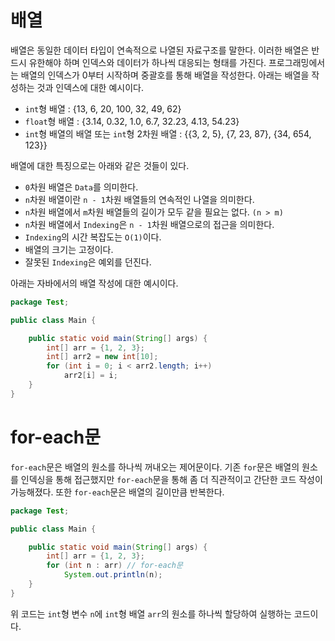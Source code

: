 # 배열
배열은 동일한 데이터 타입이 연속적으로 나열된 자료구조를 말한다. 이러한 배열은 반드시 유한해야 하며 인덱스와 데이터가 하나씩 대응되는 형태를 가진다.
프로그래밍에서는 배열의 인덱스가 0부터 시작하며 중괄호를 통해 배열을 작성한다. 아래는 배열을 작성하는 것과 인덱스에 대한 예시이다.

- `int`형 배열 : {13, 6, 20, 100, 32, 49, 62}
- `float`형 배열 : {3.14, 0.32, 1.0, 6.7, 32.23, 4.13, 54.23}
- `int`형 배열의 배열 또는 `int`형 2차원 배열 : {{3, 2, 5}, {7, 23, 87}, {34, 654, 123}}

배열에 대한 특징으로는 아래와 같은 것들이 있다.

- `0`차원 배열은 `Data`를 의미한다.
- `n`차원 배열이란 `n - 1`차원 배열들의 연속적인 나열을 의미한다.
- `n`차원 배열에서 `m`차원 배열들의 길이가 모두 같을 필요는 없다. `(n > m)`
- `n`차원 배열에서 `Indexing`은 `n - 1`차원 배열으로의 접근을 의미한다.
- `Indexing`의 시간 복잡도는 `O(1)`이다.
- 배열의 크기는 고정이다.
- 잘못된 `Indexing`은 예외를 던진다.

아래는 자바에서의 배열 작성에 대한 예시이다.
```java
package Test;

public class Main {

	public static void main(String[] args) {
		int[] arr = {1, 2, 3};
		int[] arr2 = new int[10];
		for (int i = 0; i < arr2.length; i++)
			arr2[i] = i;
	}
}
```
# for-each문
`for-each`문은 배열의 원소를 하나씩 꺼내오는 제어문이다. 기존 `for`문은 배열의 원소를 인덱싱을 통해 접근했지만 `for-each`문을 통해 좀 더 직관적이고 간단한 코드 작성이 가능해졌다. 또한 `for-each`문은 배열의 길이만큼 반복한다.

```java
package Test;

public class Main {

	public static void main(String[] args) {
		int[] arr = {1, 2, 3};
		for (int n : arr) // for-each문
			System.out.println(n);
	}
}
```

위 코드는 `int`형 변수 `n`에 `int`형 배열 `arr`의 원소를 하나씩 할당하여 실행하는 코드이다.
